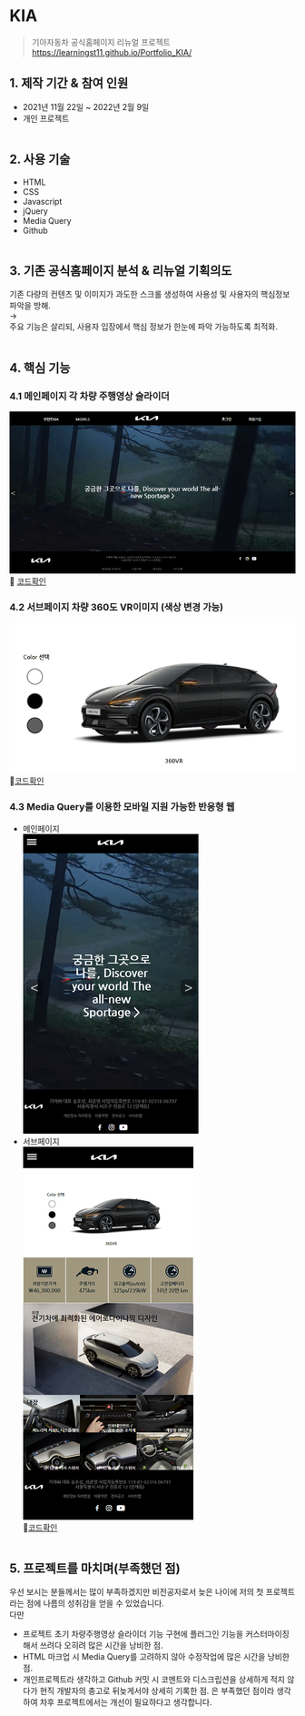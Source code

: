 # KIA
>기아자동차 공식홈페이지 리뉴얼 프로젝트<br>
>https://learningst11.github.io/Portfolio_KIA/<br>
## 1. 제작 기간 & 참여 인원
- 2021년 11월 22일 ~ 2022년 2월 9일
- 개인 프로젝트<br><br>
## 2. 사용 기술
- HTML
- CSS
- Javascript
- jQuery
- Media Query
- Github<br><br>
## 3. 기존 공식홈페이지 분석 & 리뉴얼 기획의도
기존 다량의 컨텐츠 및 이미지가 과도한 스크롤 생성하여 사용성 및 사용자의 핵심정보 파악을 방해.<br>
→<br>
주요 기능은 살리되, 사용자 입장에서 핵심 정보가 한눈에 파악 가능하도록 최적화.<br><br>
## 4. 핵심 기능
### 4.1 메인페이지 각 차량 주행영상 슬라이더
![](https://github.com/learningst11/Portfolio_KIA/blob/93c47b1b4b28a6227752d487f07ea8c35b16fb06/images/main_capture.png)<br>
:pushpin: [코드확인](https://github.com/learningst11/Portfolio_KIA/blob/5248669c8a8040425c25fab4bedbc434904e5ad6/js/slider.js)

### 4.2 서브페이지 차량 360도 VR이미지 (색상 변경 가능)
![](https://github.com/learningst11/Portfolio_KIA/blob/5248669c8a8040425c25fab4bedbc434904e5ad6/images/360VR_capture.png)<br>
:pushpin:[코드확인](https://github.com/learningst11/Portfolio_KIA/blob/5248669c8a8040425c25fab4bedbc434904e5ad6/js/car360.js)<br>

### 4.3 Media Query를 이용한 모바일 지원 가능한 반응형 웹
- 메인페이지<br>
![](https://github.com/learningst11/Portfolio_KIA/blob/93c47b1b4b28a6227752d487f07ea8c35b16fb06/images/main(mobile)_capture.png)<br>
- 서브페이지<br>
![](https://github.com/learningst11/Portfolio_KIA/blob/93c47b1b4b28a6227752d487f07ea8c35b16fb06/images/sub(mobile)_capture.png)<br>
:pushpin:[코드확인](https://github.com/learningst11/Portfolio_KIA/blob/5248669c8a8040425c25fab4bedbc434904e5ad6/css/media.css)<br><br>

## 5. 프로젝트를 마치며(부족했던 점)
우선 보시는 분들께서는 많이 부족하겠지만 비전공자로서 늦은 나이에 저의 첫 프로젝트라는 점에 나름의 성취감을 얻을 수 있었습니다.<br>
다만<br>
- 프로젝트 초기 차량주행영상 슬라이더 기능 구현에 플러그인 기능을 커스터마이징해서 쓰려다 오히려 많은 시간을 낭비한 점.
- HTML 마크업 시 Media Query를 고려하지 않아 수정작업에 많은 시간을 낭비한 점.
- 개인프로젝트라 생각하고 Github 커밋 시 코멘트와 디스크립션을 상세하게 적지 않다가 현직 개발자의 충고로 뒤늦게서야 상세히 기록한 점.
은 부족했던 점이라 생각하여 차후 프로젝트에서는 개선이 필요하다고 생각합니다.